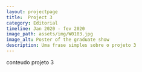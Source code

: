 ```yaml
---
layout: projectpage
title:  Project 3
category: Editorial
timeline: Jan 2020 - fev 2020
image_path: assets/img/W0103.jpg
image_alt: Poster of the graduate show
description: Uma frase simples sobre o projeto 3
---
```


conteudo projeto 3